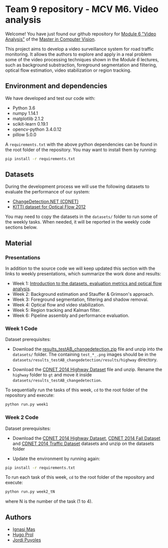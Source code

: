 # Team 9 repository - MCV M6. Video analysis

Welcome! You have just found our github repository for
[Module 6 "Video Analysis"](http://pagines.uab.cat/mcv/content/m6-video-analysis)
of the [Master in Computer Vision](http://pagines.uab.cat/mcv/).

This project aims to develop a video surveillance system for road
traffic monitoring. It allows the authors to explore and apply in a
real problem some of the video processing techniques shown in the
_Module 6_ lectures, such as background substraction, foreground
segmentation and filtering, optical flow estimation, video
stabilization or region tracking.

## Environment and dependencies

We have developed and test our code with:

- Python 3.6
- numpy 1.14.1
- matplotlib 2.1.2
- scikit-learn 0.19.1
- opencv-python 3.4.0.12
- pillow 5.0.0

A `requirements.txt` with the above python dependencies can be found
in the root folder of the repository. You may want to install them by
running:

```bash
pip install -r requirements.txt
```

## Datasets

During the development process we will use the following datasets to
evaluate the performance of our system:

- [ChangeDetection.NET (CDNET)](http://changedetection.net/)
- [KITTI dataset for Optical Flow 2012](http://www.cvlibs.net/datasets/kitti/eval_stereo_flow.php?benchmark=flow)

You may need to copy the datasets in the `datasets/` folder to run some
of the weekly tasks. When needed, it will be reported in the weekly
code sections below.


## Material

### Presentations

In addition to the source code we will keep updated this section with
the links to weekly presentations, which summarize the work done and
results:

- Week 1: [Introduction to the datasets, evaluation metrics and optical
  flow analysis](https://docs.google.com/presentation/d/1VQUlbHy3PaaCxYBiEG8HufPkYlS-PI2vXVjm6JIfX0Q/edit?usp=sharing).
- Week 2: Background estimation and Stauffer & Grimson's approach.
- Week 3: Foreground segmentation, filtering and shadow removal.
- Week 4: Optical flow and video stabilization.
- Week 5: Region tracking and Kalman filter.
- Week 6: Pipeline assembly and performance evaluation.

### Week 1 Code

Dataset prerequisites:

* Download the [results_testAB_changedetection.zip](https://e-aules.uab.cat/2017-18/pluginfile.php/509054/mod_page/content/33/results_testAB_changedetection.zip)
  file and unzip into the `datasets/` folder. The containing
  `test_*_.png` images should be in the
  `datasets/results_testAB_changedetection/results/highway` directory.

* Download the [CDNET 2014 Highway Dataset](http://jacarini.dinf.usherbrooke.ca/static/dataset/baseline/highway.zip)
  file and unzip. Rename the `highway` folder to `gt` and move it
  inside `datasets/results_testAB_changedetection`.

To sequentially run the tasks of this week, `cd` to the root folder of
the repository and execute:

```bash
python run.py week1
```

### Week 2 Code

Dataset prerequisites:

* Download the [CDNET 2014 Highway Dataset](http://jacarini.dinf.usherbrooke.ca/static/dataset/baseline/highway.zip), [CDNET 2014 Fall Dataset](http://jacarini.dinf.usherbrooke.ca/static/dataset/dynamicBackground/fall.zip) and [CDNET 2014 Traffic Dataset](http://jacarini.dinf.usherbrooke.ca/static/dataset/cameraJitter/traffic.zip) datasets and unzip on the datasets folder

* Update the environment by running again:

```bash
pip install -r requirements.txt
```

To run each task of this week, `cd` to the root folder of
the repository and execute:

```bash
python run.py week2_tN
```

where N is the number of the task (1 to 4).

## Authors

- [Ignasi Mas](mailto:ignasi.masm@e-campus.uab.cat)
- [Hugo Prol](mailto:hugo.prol@e-campus.uab.cat)
- [Jordi Puyoles](mailto:jordi.puyoles@e-campus.uab.cat)
